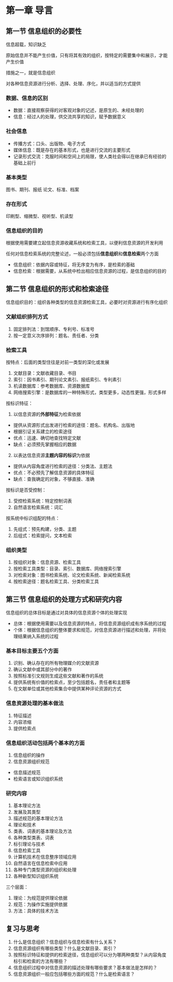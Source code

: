 # 第一章 导言

## 第一节 信息组织的必要性

信息超载，知识缺乏

原始信息并不能产生价值，只有将其有效的组织，按特定的需要集中和展示，才能产生价值

措施之一，就是信息组织

对各种信息资源进行分析、选择、处理、序化，并以适当的方式提供

### 数据、信息的区别

- 数据：直接观察获得的对客观对象的记述，是原生的、未经处理的
- 信息：经过人的处理，供交流共享的知识，赋予数据意义

### 社会信息

- 传播方式：口头、出版物、电子方式
- 媒体信息：既是存在的基本形式，也是进行交流的主要形式
- 记录形式交流：克服时间和空间上的局限，使人类社会得以在继承已有经验的基础上前行

### 基本类型

图书、期刊、报纸 论文、标准、档案

### 存在形式

印刷型、缩微型、视听型、机读型

### 信息组织的目的

根据使用需要建立起信息资源收藏系统和检索工具，以便利信息资源的开发利用

任何对信息检索系统的完整论述，一般必须包括**信息组织**和**信息检索**两个方面

- 信息组织：依据内容或特征，将无序变为有序，是检索的基础
- 信息检索：根据需要，从系统中检出相应信息资源的过程，是信息组织的目的

## 第二节 信息组织的形式和检索途径

信息组织目的：组织各种类型的信息资源检索工具，必要时对资源进行有序化组织

### 文献组织排列方式

1. 固定排列法：到馆顺序、专利号、标准号
2. 按一定意义次序排列：题名、责任者、分类

### 检索工具

按特点：后面的类型住往是对前一类型的深化或发展

1. 文献目录：文献收藏目录、书目
2. 索引：因书素引、期刊论文素引、报纸索引、专利素引
3. 机读数据库：参考数据库、资源数据库
4. 网络搜索引擎：是数据库的一种特殊形式，类型更多，动态性更强，形式多样

按标识特征：

1. 以信息资源的**外部特征**为检索依据
  - 提供从资源形式出发进行检索的途径：题名、机构名、出版地
  - 根据引证关系建立的检索途径
  - 优点：迅速、确切地查找特定文献
  - 缺点：必须预先掌握相应的数据

2. 以表达信息资源**主题内容的标识**为依据
  - 提供从内容角度进行检索的途径：分类法、主题法
  - 优点：不必预先了解信息资源的具体特征
  - 缺点：查我确定的对象，不够直接、准确

按标识是否受控制：

1. 受控检索系统：特定控制词表
2. 自然语言检索系统：词汇

按系统中标识组配的特点：

1. 先组式：预先构建，分类、主题
2. 后组式：检索提问，文本检索

### 组织类型

1. 按组织对象：信息资源、检索工具
2. 按检索工具类型：目录、索引、数据库、网络搜索引擎
3. 对检索对象：图书检索系统、论文检索系统、新闻检索系统
4. 按检索途径：题名检索工具、分类检索工具


## 第三节 信息组织的处理方式和研究内容

信息组织的总体目标是通过对具体的信息资源个体的处理实现
  - 总体：根据使用需要以及信息资源的特点，将信息资源组织成有序系统的过程
  - 个体：根据信息组织的整体要求和规范，对信息资源进行描述和处理，并将处理结果纳入系统的过程

### 基本目标主要五个方面

1. 识别、确认存在的所有物理媒介的文献资源
2. 确认文献中或其部分中的著作
3. 按照标准引文规则生成这些文献和著作的系统
4. 提供系统有价值的检索点，至少包括题名，责任者和主题等
5. 在文献单位或其他检索集合中提供某种评论资源的方式

### 信息资源处理的基本做法

1. 特征描述
2. 内容浓缩
3. 提供检索点

### 信息组织活动包括两个基本的方面

1. 信息组织的操作
2. 信息资源组织规范
  - 信息描述规范
  - 检索语言或知识组织系统

### 研究内容

1. 基本理论方法
2. 发展及其类型
3. 描述规范的基本理论方法
4. 理论和技术
5. 类表、词表的基本理论及方法
6. 各种类型类表、词表
7. 标引理论与技术
8. 信息检索工具
9. 计算机技术在信息整序领域应用
10. 自然语言在信息检索中应用
11. 各种专门类型资源的组织和处理
12. 各种新型知识组织系统

三个层面：

1. 理论：为规范提供理论依据
2. 规范：为操作实施提供依据
3. 方法：具体的技术方法

## 复习与思考

1. 什么是信息组织？信息组织与信息检索有什么关系？
2. 信息资源组织有哪些类型？什么是文献目录、索引？
3. 按照标识特征和提供的检索途径，信息组织可以分为哪两种类型？从内容角度标引和检索的方法有哪些？
4. 信息组织过程中对信息资源的描述处理有哪些要求？基本做法是怎样的？
5. 信息资源组织一般应包括哪些方面的规范？什么是检索语言？
